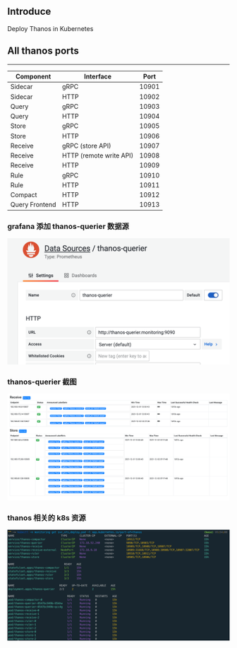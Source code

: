 ## Introduce
Deploy Thanos in Kubernetes

## All thanos ports

---

| Component      | Interface               | Port  |
| -------------- | ----------------------- | ----- |
| Sidecar        | gRPC                    | 10901 |
| Sidecar        | HTTP                    | 10902 |
| Query          | gRPC                    | 10903 |
| Query          | HTTP                    | 10904 |
| Store          | gRPC                    | 10905 |
| Store          | HTTP                    | 10906 |
| Receive        | gRPC (store API)        | 10907 |
| Receive        | HTTP (remote write API) | 10908 |
| Receive        | HTTP                    | 10909 |
| Rule           | gRPC                    | 10910 |
| Rule           | HTTP                    | 10911 |
| Compact        | HTTP                    | 10912 |
| Query Frontend | HTTP                    | 10913 |



### grafana 添加 thanos-querier 数据源

<img src="doc/pics/grafana_add-thanos-querier.png" alt="grafana_add-thanos-querier" style="zoom:50%;" />



### thanos-querier 截图

<img src="doc/pics/thanos-query_stores.png" alt="thanos-query_stores" style="zoom:50%;" />



### thanos 相关的 k8s 资源

![all-thanos-svc-sts-deploy-pod](doc/pics/all-thanos-svc-sts-deploy-pod.png)

